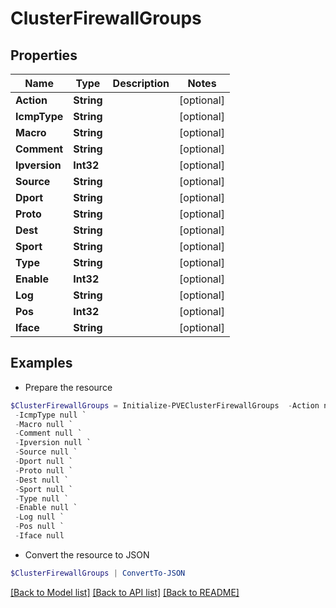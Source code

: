 # ClusterFirewallGroups
## Properties

Name | Type | Description | Notes
------------ | ------------- | ------------- | -------------
**Action** | **String** |  | [optional] 
**IcmpType** | **String** |  | [optional] 
**Macro** | **String** |  | [optional] 
**Comment** | **String** |  | [optional] 
**Ipversion** | **Int32** |  | [optional] 
**Source** | **String** |  | [optional] 
**Dport** | **String** |  | [optional] 
**Proto** | **String** |  | [optional] 
**Dest** | **String** |  | [optional] 
**Sport** | **String** |  | [optional] 
**Type** | **String** |  | [optional] 
**Enable** | **Int32** |  | [optional] 
**Log** | **String** |  | [optional] 
**Pos** | **Int32** |  | [optional] 
**Iface** | **String** |  | [optional] 

## Examples

- Prepare the resource
```powershell
$ClusterFirewallGroups = Initialize-PVEClusterFirewallGroups  -Action null `
 -IcmpType null `
 -Macro null `
 -Comment null `
 -Ipversion null `
 -Source null `
 -Dport null `
 -Proto null `
 -Dest null `
 -Sport null `
 -Type null `
 -Enable null `
 -Log null `
 -Pos null `
 -Iface null
```

- Convert the resource to JSON
```powershell
$ClusterFirewallGroups | ConvertTo-JSON
```

[[Back to Model list]](../README.md#documentation-for-models) [[Back to API list]](../README.md#documentation-for-api-endpoints) [[Back to README]](../README.md)

